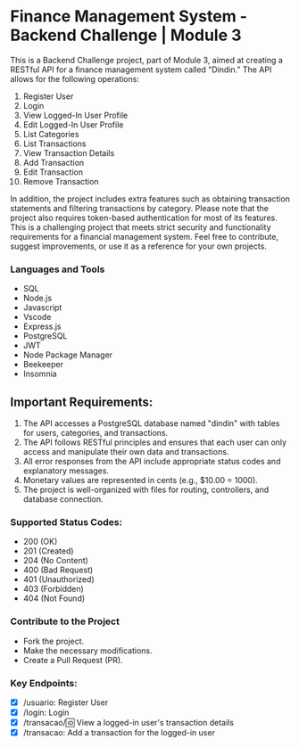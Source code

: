 #  Finance Management System - Backend Challenge | Module 3

This is a Backend Challenge project, part of Module 3, aimed at creating a RESTful API for a finance management system called "Dindin." The API allows for the following operations:

1. Register User
2. Login
3. View Logged-In User Profile
4. Edit Logged-In User Profile
5. List Categories
6. List Transactions
7. View Transaction Details
8. Add Transaction
9. Edit Transaction
10. Remove Transaction

In addition, the project includes extra features such as obtaining transaction statements and filtering transactions by category. 
Please note that the project also requires token-based authentication for most of its features.
This is a challenging project that meets strict security and functionality requirements for a financial management system. Feel free to contribute, suggest improvements, or use it as a reference for your own projects.

### Languages and Tools

- SQL
- Node.js
- Javascript
- Vscode
- Express.js
- PostgreSQL
- JWT
- Node Package Manager
- Beekeeper
- Insomnia

## Important Requirements:

1. The API accesses a PostgreSQL database named "dindin" with tables for users, categories, and transactions.
2. The API follows RESTful principles and ensures that each user can only access and manipulate their own data and transactions.
3. All error responses from the API include appropriate status codes and explanatory messages.
4. Monetary values are represented in cents (e.g., $10.00 = 1000).
5. The project is well-organized with files for routing, controllers, and database connection.

### Supported Status Codes:

- 200 (OK)
- 201 (Created)
- 204 (No Content)
- 400 (Bad Request)
- 401 (Unauthorized)
- 403 (Forbidden)
- 404 (Not Found)

### Contribute to the Project

- Fork the project.
- Make the necessary modifications.
- Create a Pull Request (PR).

### Key Endpoints:

- [x] /usuario: Register User
- [x] /login: Login
- [x] /transacao/:id: View a logged-in user's transaction details
- [x] /transacao: Add a transaction for the logged-in user

<a href="https://github.com/lgalbuquerque)">
</a>
